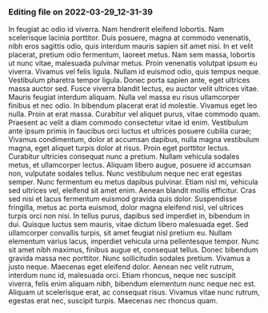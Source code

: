 

### Editing file on 2022-03-29_12-31-39

In feugiat ac odio id viverra. Nam hendrerit eleifend lobortis. Nam scelerisque lacinia porttitor. Duis posuere, magna at commodo venenatis, nibh eros sagittis odio, quis interdum mauris sapien sit amet nisi. In et velit placerat, pretium odio fermentum, laoreet metus. Nam sem massa, lobortis ut nunc vitae, malesuada pulvinar metus. Proin venenatis volutpat ipsum eu viverra. Vivamus vel felis ligula. Nullam id euismod odio, quis tempus neque. Vestibulum pharetra tempor ligula. Donec porta sapien ante, eget ultrices massa auctor sed. Fusce viverra blandit lectus, eu auctor velit ultrices vitae.
Mauris feugiat interdum aliquam. Nulla vel massa eu risus ullamcorper finibus et nec odio. In bibendum placerat erat id molestie. Vivamus eget leo nulla. Proin at erat massa. Curabitur vel aliquet purus, vitae commodo quam. Praesent ac velit a diam commodo consectetur vitae id enim. Vestibulum ante ipsum primis in faucibus orci luctus et ultrices posuere cubilia curae; Vivamus condimentum, dolor at accumsan dapibus, nulla magna vestibulum magna, eget aliquet turpis dolor at risus. Proin eget porttitor lectus. Curabitur ultricies consequat nunc a pretium. Nullam vehicula sodales metus, et ullamcorper lectus. Aliquam libero augue, posuere id accumsan non, vulputate sodales tellus.
Nunc vestibulum neque nec erat egestas semper. Nunc fermentum eu metus dapibus pulvinar. Etiam nisl mi, vehicula sed ultrices vel, eleifend sit amet enim. Aenean blandit mollis efficitur. Cras sed nisi et lacus fermentum euismod gravida quis dolor. Suspendisse fringilla, metus ac porta euismod, dolor magna eleifend nisl, vel ultrices turpis orci non nisi. In tellus purus, dapibus sed imperdiet in, bibendum in dui. Quisque luctus sem mauris, vitae dictum libero malesuada eget. Sed ullamcorper convallis turpis, sit amet feugiat nisl pretium eu. Nullam elementum varius lacus, imperdiet vehicula urna pellentesque tempor. Nunc sit amet nibh maximus, finibus augue et, consequat tellus. Donec bibendum gravida massa nec porttitor.
Nunc sollicitudin sodales pretium. Vivamus a justo neque. Maecenas eget eleifend dolor. Aenean nec velit rutrum, interdum nunc id, malesuada orci. Etiam rhoncus, neque nec suscipit viverra, felis enim aliquam nibh, bibendum elementum nunc neque nec est. Aliquam ut scelerisque erat, ac consequat risus. Vivamus vitae nunc rutrum, egestas erat nec, suscipit turpis. Maecenas nec rhoncus quam.


